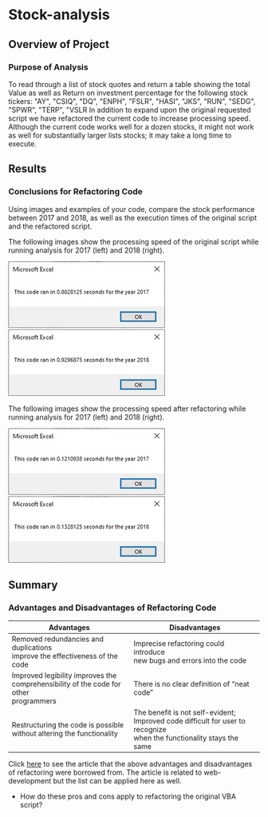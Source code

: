 # Stock-analysis

## Overview of Project

### Purpose of Analysis
To read through a list of stock quotes and return a table showing the total Value as well as Return on investment percentage for the following stock tickers: "AY", "CSIQ", "DQ", "ENPH", "FSLR", "HASI", "JKS", "RUN", "SEDG", "SPWR", "TERP", "VSLR
In addition to expand upon the original requested script we have refactored the current code to increase processing speed. Although the current code works well for a dozen stocks, it might not work as well for substantially larger lists stocks; it may take a long time to execute.

## Results

### Conclusions for Refactoring Code
Using images and examples of your code, compare the stock performance between 2017 and 2018, as well as the execution times of the original script and the refactored script.

The following images show the processing speed of the original script while running analysis for 2017 (left) and 2018 (right).

![image_name](resources/VBA_Challenge_2017_Org_Code.png) ![image_name](resources/VBA_Challenge_2018_Org_Code.png)

The following images show the processing speed after refactoring while running analysis for 2017 (left) and 2018 (right).

![image_name](resources/VBA_Challenge_2017.png) ![image_name](resources/VBA_Challenge_2018.png)

## Summary
### Advantages and Disadvantages of Refactoring Code

|Advantages|Disadvantages|
| --- | --- |
|Removed redundancies and duplications<br>improve the effectiveness of the code|Imprecise refactoring could introduce<br>new bugs and errors into the code<br>|
|Improved legibility improves the<br>comprehensibility of the code for other<br>programmers|There is no clear definition of “neat code”<br>|
|Restructuring the code is possible<br>without altering the functionality|The benefit is not self-evident;<br>Improved code difficult for user to recognize<br>when the functionality stays the same|

Click [here](https://www.ionos.com/digitalguide/websites/web-development/what-is-refactoring/) to see the article that the above advantages and disadvantages of refactoring were borrowed from. The article is related to web-development but the list can be applied here as well.

 - How do these pros and cons apply to refactoring the original VBA script?







